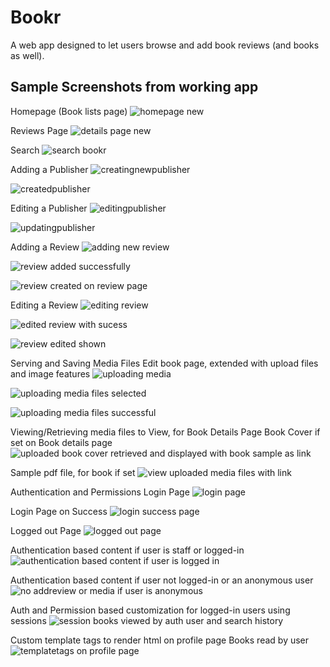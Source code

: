 # Bookr 
A web app designed to let users browse and add book reviews (and books as well). 

## Sample Screenshots from working app
Homepage (Book lists page)
![homepage new](https://github.com/natcobbinah/Bookr_Django/assets/10479361/ba9bbe01-0289-491d-b43c-3d1c9cd2a709)

Reviews Page
![details page new](https://github.com/natcobbinah/Bookr_Django/assets/10479361/43bddc92-60e5-4d98-b447-e288b098ecd6)

Search 
![search bookr](https://github.com/natcobbinah/Bookr_Django/assets/10479361/c3bd7bf0-193a-4681-be9c-869be3245cbc)

Adding a Publisher
![creatingnewpublisher](https://github.com/natcobbinah/Bookr_Django/assets/10479361/4b0f8059-1dcb-433e-8680-58eb673a9c73)

![createdpublisher](https://github.com/natcobbinah/Bookr_Django/assets/10479361/9c6921e6-74a8-491d-b700-c77da3dfba93)

Editing a Publisher
![editingpublisher](https://github.com/natcobbinah/Bookr_Django/assets/10479361/703b94ba-257f-4a6b-b344-7862570ca95f)

![updatingpublisher](https://github.com/natcobbinah/Bookr_Django/assets/10479361/56e2e094-a79c-4cf9-8523-0a7b053e872f)

Adding a Review
![adding new review](https://github.com/natcobbinah/Bookr_Django/assets/10479361/44fac1c6-14f6-4a8b-ad88-5d5b39388c73)

![review added successfully](https://github.com/natcobbinah/Bookr_Django/assets/10479361/4b89d3c4-92b4-4946-9bea-84b4ac0eac37)

![review created on review page](https://github.com/natcobbinah/Bookr_Django/assets/10479361/cb9247c8-930f-4d2a-b137-6c6da4318d52)

Editing a Review
![editing review](https://github.com/natcobbinah/Bookr_Django/assets/10479361/528f65e4-489a-4b33-8a83-03304b0eda99)

![edited review with sucess](https://github.com/natcobbinah/Bookr_Django/assets/10479361/831868f6-e9c4-4455-ae10-cb4cb7d71825)

![review edited shown](https://github.com/natcobbinah/Bookr_Django/assets/10479361/a0da8202-aaae-4815-afb8-3f394f382ce3)

Serving and Saving Media Files
Edit book page, extended with upload files and image features
![uploading media](https://github.com/natcobbinah/Bookr_Django/assets/10479361/2e74dcc6-a310-449c-bdb9-52f6c8c26156)

![uploading media files selected](https://github.com/natcobbinah/Bookr_Django/assets/10479361/204fc307-6892-4bff-9ab3-8ba89d957dda)

![uploading media files successful](https://github.com/natcobbinah/Bookr_Django/assets/10479361/f690b4c5-d554-418b-b0f8-288b36c3b332)

Viewing/Retrieving media files to View, for Book Details Page
Book Cover if set on Book details page
![uploaded book cover retrieved and displayed with book sample as link](https://github.com/natcobbinah/Bookr_Django/assets/10479361/1d9f4eb5-80dd-4e6a-b011-fb13c493032d)

Sample pdf file, for book if set
![view uploaded media files with link](https://github.com/natcobbinah/Bookr_Django/assets/10479361/0a2c9b31-2a0a-4854-b994-250f00c263fd)

Authentication and Permissions
Login Page
![login page](https://github.com/natcobbinah/Bookr_Django/assets/10479361/6fa2dbb1-ac7c-4836-a8bc-61b6e32c38b9)

Login Page on Success
![login success page](https://github.com/natcobbinah/Bookr_Django/assets/10479361/232482f1-a51b-48b3-8172-a48bee605c6a)

Logged out Page
![logged out page](https://github.com/natcobbinah/Bookr_Django/assets/10479361/fe0cc8fe-c036-414b-9e00-9d0c3d90ddc2)

Authentication based content if user is staff or logged-in
![authentication based content if user is logged in](https://github.com/natcobbinah/Bookr_Django/assets/10479361/221efadc-f29b-4865-a369-1b3a494dcde4)

Authentication based content if user not logged-in or an anonymous user
![no addreview or media if user is anonymous](https://github.com/natcobbinah/Bookr_Django/assets/10479361/0b700a05-9248-4909-a8c5-3aae461fdc4f)

Auth and Permission based customization for logged-in users using sessions
![session books viewed by auth user and search history](https://github.com/natcobbinah/Bookr_Django/assets/10479361/1e1b8dbd-32cd-4b63-8f87-19827486cc27)

Custom template tags to render html on profile page 
Books read by user
![templatetags on profile page](https://github.com/natcobbinah/Bookr_Django/assets/10479361/05813c4d-c9a5-4906-9852-14bc05ad39d8)



